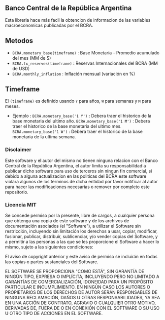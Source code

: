 ## Banco Central de la República Argentina

Esta libreria hace más facil la obtencion de informacion de las variables macroeconomicas publicadas por el BCRA.

## Metodos

* ```BCRA.monetary_base(timeframe)``` : Base Monetaria - Promedio acumulado del mes (MM de $)
* ```BCRA.fx_reserves(timeframe)``` : Reservas Internacionales del BCRA (MM de USD)
* ```BCRA.monthly_inflation``` : Inflación mensual (variación en %)

## Timeframe

El ```(timeframe)``` es definido usando ```Y``` para años, ```W``` para semanas y ```M``` para meses.

* Ejemplo :
```BCRA.monetary_base('1 Y')``` : Debera traer el historico de la base monetaria del ultimo año.
```BCRA.monetary_base('1 M')``` : Debera traer el historico de la base monetaria del ultimo mes.
```BCRA.monetary_base('1 W')``` : Debera traer el historico de la base monetaria de la ultima semana.


### Disclaimer

Este software y el autor del mismo no tienen ninguna relacion con el Banco Central de la República Argentina, el autor limita su responsabilidad a publicar dicho software para uso de terceros sin ningun fin comercial, si debido a alguna actualizacion en las politicas del BCRA este software violara algunos de los terminos de dicha entidad por favor notificar al autor para hacer las modificaciones necesarias o remover por completo este repositorio.

### Licencia MIT

Se concede permiso por la presente, libre de cargos, a cualquier persona que obtenga una copia de este software y de los archivos de documentación asociados (el "Software"), a utilizar el Software sin restricción, incluyendo sin limitación los derechos a usar, copiar, modificar, fusionar, publicar, distribuir, sublicenciar, y/o vender copias del Software, y a permitir a las personas a las que se les proporcione el Software a hacer lo mismo, sujeto a las siguientes condiciones:

El aviso de copyright anterior y este aviso de permiso se incluirán en todas las copias o partes sustanciales del Software.

EL SOFTWARE SE PROPORCIONA "COMO ESTÁ", SIN GARANTÍA DE NINGÚN TIPO, EXPRESA O IMPLÍCITA, INCLUYENDO PERO NO LIMITADO A GARANTÍAS DE COMERCIALIZACIÓN, IDONEIDAD PARA UN PROPÓSITO PARTICULAR E INCUMPLIMIENTO. EN NINGÚN CASO LOS AUTORES O PROPIETARIOS DE LOS DERECHOS DE AUTOR SERÁN RESPONSABLES DE NINGUNA RECLAMACIÓN, DAÑOS U OTRAS RESPONSABILIDADES, YA SEA EN UNA ACCIÓN DE CONTRATO, AGRAVIO O CUALQUIER OTRO MOTIVO, DERIVADAS DE, FUERA DE O EN CONEXIÓN CON EL SOFTWARE O SU USO U OTRO TIPO DE ACCIONES EN EL SOFTWARE.